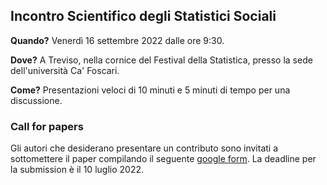 ## Incontro Scientifico degli Statistici Sociali

**Quando?** Venerdì 16 settembre 2022 dalle ore 9:30.

**Dove?** A Treviso, nella cornice del Festival della Statistica, presso la sede dell'università Ca' Foscari.

**Come?** Presentazioni veloci di 10 minuti e 5 minuti di tempo per una discussione. 


### Call for papers

Gli autori che desiderano presentare un contributo sono invitati a sottomettere il paper compilando il seguente [google form](https://forms.gle/Fv549MGkQ5Lkw4NS8). La deadline per la submission è il 10 luglio 2022.


